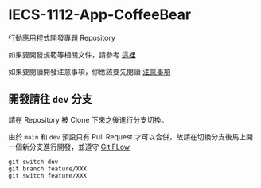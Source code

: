 # IECS-1112-App-CoffeeBear

行動應用程式開發專題 Repository

如果要開發規範等相關文件，請參考 [這裡](docs/README.md)

如果要閱讀開發注意事項，你應該要先閱讀 [注意事項](app/src/main/java/fcu/coffeebear/IECS_1112_App/README.md)

## 開發請往 `dev` 分支

請在 Repository 被 Clone 下來之後進行分支切換。

由於 `main` 和 `dev` 預設只有 Pull Request 才可以合併，故請在切換分支後馬上開一個新分支進行開發，並遵守 [Git FLow](docs/GitFlow.md)

```shell
git switch dev
git branch feature/XXX
git switch feature/XXX
```

